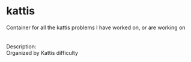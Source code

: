 # kattis

<summary> Container for all the kattis problems I have worked on, or are working on </summary> <br/>

<br/>
Description: 
<br/>
Organized by Kattis difficulty
<br/><br/>
